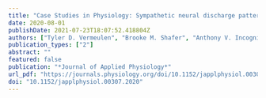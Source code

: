 ```yaml
---
title: "Case Studies in Physiology: Sympathetic neural discharge patterns in a healthy young male during end-expiratory breath hold-induced sinus pause"
date: 2020-08-01
publishDate: 2021-07-23T18:07:52.418804Z
authors: ["Tyler D. Vermeulen", "Brooke M. Shafer", "Anthony V. Incognito", "Massimo Nardone", "André L. Teixeira", "Philip J. Millar", "J. Kevin Shoemaker", "Glen E. Foster"]
publication_types: ["2"]
abstract: ""
featured: false
publication: "*Journal of Applied Physiology*"
url_pdf: "https://journals.physiology.org/doi/10.1152/japplphysiol.00307.2020"
doi: "10.1152/japplphysiol.00307.2020"
---
```


